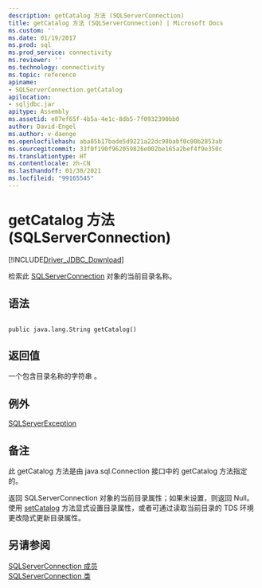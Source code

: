 ```yaml
---
description: getCatalog 方法 (SQLServerConnection)
title: getCatalog 方法 (SQLServerConnection) | Microsoft Docs
ms.custom: ''
ms.date: 01/19/2017
ms.prod: sql
ms.prod_service: connectivity
ms.reviewer: ''
ms.technology: connectivity
ms.topic: reference
apiname:
- SQLServerConnection.getCatalog
apilocation:
- sqljdbc.jar
apitype: Assembly
ms.assetid: e87ef65f-4b5a-4e1c-8db5-7f0932390bb0
author: David-Engel
ms.author: v-daenge
ms.openlocfilehash: aba85b17bade5d9221a22dc98babf0c80b2853ab
ms.sourcegitcommit: 33f0f190f962059826e002be165a2bef4f9e350c
ms.translationtype: HT
ms.contentlocale: zh-CN
ms.lasthandoff: 01/30/2021
ms.locfileid: "99165545"
---
```

# <a name="getcatalog-method-sqlserverconnection"></a>getCatalog 方法 (SQLServerConnection)
[!INCLUDE[Driver_JDBC_Download](../../../includes/driver_jdbc_download.md)]

  检索此 [SQLServerConnection](../../../connect/jdbc/reference/sqlserverconnection-class.md) 对象的当前目录名称。  
  
## <a name="syntax"></a>语法  
  
```  
  
public java.lang.String getCatalog()  
```  
  
## <a name="return-value"></a>返回值  
 一个包含目录名称的字符串  。  
  
## <a name="exceptions"></a>例外  
 [SQLServerException](../../../connect/jdbc/reference/sqlserverexception-class.md)  
  
## <a name="remarks"></a>备注  
 此 getCatalog 方法是由 java.sql.Connection 接口中的 getCatalog 方法指定的。  
  
 返回 SQLServerConnection 对象的当前目录属性；如果未设置，则返回 Null。 使用 [setCatalog](../../../connect/jdbc/reference/setcatalog-method-sqlserverconnection.md) 方法显式设置目录属性，或者可通过读取当前目录的 TDS 环境更改隐式更新目录属性。  
  
## <a name="see-also"></a>另请参阅  
 [SQLServerConnection 成员](../../../connect/jdbc/reference/sqlserverconnection-members.md)   
 [SQLServerConnection 类](../../../connect/jdbc/reference/sqlserverconnection-class.md)  
  
  
